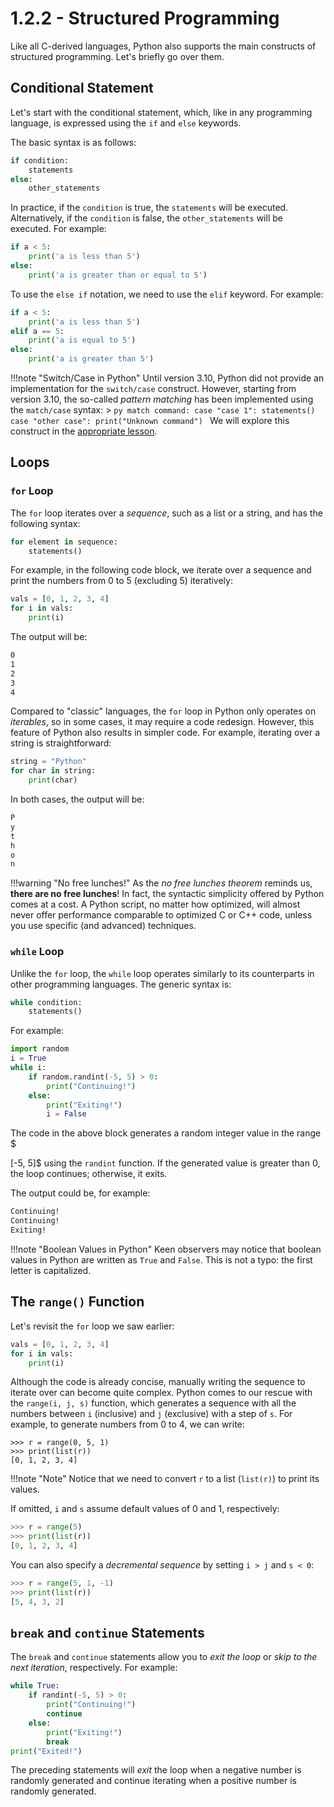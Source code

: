 # 1.2.2 - Structured Programming

Like all C-derived languages, Python also supports the main constructs of structured programming. Let's briefly go over them.

## Conditional Statement

Let's start with the conditional statement, which, like in any programming language, is expressed using the `if` and `else` keywords.

The basic syntax is as follows:

```py
if condition:
    statements
else:
    other_statements
```

In practice, if the `condition` is true, the `statements` will be executed. Alternatively, if the `condition` is false, the `other_statements` will be executed. For example:

```py
if a < 5:
    print('a is less than 5')
else:
    print('a is greater than or equal to 5')
```

To use the `else if` notation, we need to use the `elif` keyword. For example:

```py
if a < 5:
    print('a is less than 5')
elif a == 5:
    print('a is equal to 5')
else:
    print('a is greater than 5')
```

!!!note "Switch/Case in Python"
    Until version 3.10, Python did not provide an implementation for the `switch/case` construct. However, starting from version 3.10, the so-called *pattern matching* has been implemented using the `match/case` syntax:
    > ```py
      match command:
          case "case 1":
              statements()
          case "other case":
              print("Unknown command")
      ```
    We will explore this construct in the [appropriate lesson]().

## Loops

### `for` Loop

The `for` loop iterates over a *sequence*, such as a list or a string, and has the following syntax:

```py
for element in sequence:
    statements()
```

For example, in the following code block, we iterate over a sequence and print the numbers from 0 to 5 (excluding 5) iteratively:

```py
vals = [0, 1, 2, 3, 4]
for i in vals:
    print(i)
```

The output will be:

```bash
0
1
2
3
4
```

Compared to "classic" languages, the `for` loop in Python only operates on *iterables*, so in some cases, it may require a code redesign. However, this feature of Python also results in simpler code. For example, iterating over a string is straightforward:

```py
string = "Python"
for char in string:
    print(char)
```

In both cases, the output will be:

```bash
P
y
t
h
o
n
```

!!!warning "No free lunches!"
    As the *no free lunches theorem* reminds us, **there are no free lunches**! In fact, the syntactic simplicity offered by Python comes at a cost. A Python script, no matter how optimized, will almost never offer performance comparable to optimized C or C++ code, unless you use specific (and advanced) techniques.

### `while` Loop

Unlike the `for` loop, the `while` loop operates similarly to its counterparts in other programming languages. The generic syntax is:

```py
while condition:
    statements()
```

For example:

```py
import random
i = True
while i:
    if random.randint(-5, 5) > 0:
        print("Continuing!")
    else:
        print("Exiting!")
        i = False
```

The code in the above block generates a random integer value in the range $

[-5, 5]$ using the `randint` function. If the generated value is greater than 0, the loop continues; otherwise, it exits.

The output could be, for example:

```bash
Continuing!
Continuing!
Exiting!
```

!!!note "Boolean Values in Python"
    Keen observers may notice that boolean values in Python are written as `True` and `False`. This is not a typo: the first letter is capitalized.

## The `range()` Function

Let's revisit the `for` loop we saw earlier:

```py
vals = [0, 1, 2, 3, 4]
for i in vals:
    print(i)
```

Although the code is already concise, manually writing the sequence to iterate over can become quite complex. Python comes to our rescue with the `range(i, j, s)` function, which generates a sequence with all the numbers between `i` (inclusive) and `j` (exclusive) with a step of `s`. For example, to generate numbers from 0 to 4, we can write:

```pycon
>>> r = range(0, 5, 1)
>>> print(list(r))
[0, 1, 2, 3, 4]
```

!!!note "Note"
    Notice that we need to convert `r` to a list (`list(r)`) to print its values.

If omitted, `i` and `s` assume default values of 0 and 1, respectively:

```py
>>> r = range(5)
>>> print(list(r))
[0, 1, 2, 3, 4]
```

You can also specify a *decremental sequence* by setting `i > j` and `s < 0`:

```py
>>> r = range(5, 1, -1)
>>> print(list(r))
[5, 4, 3, 2]
```

## `break` and `continue` Statements

The `break` and `continue` statements allow you to *exit the loop* or *skip to the next iteration*, respectively. For example:

```py
while True:
    if randint(-5, 5) > 0:
        print("Continuing!")
        continue
    else:
        print("Exiting!")
        break
print("Exited!")
```

The preceding statements will *exit* the loop when a negative number is randomly generated and continue iterating when a positive number is randomly generated.